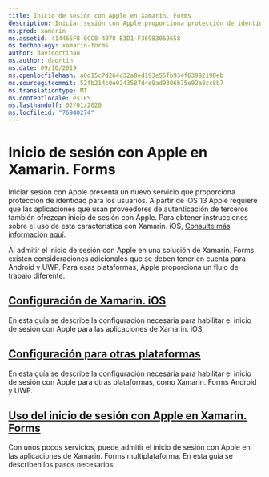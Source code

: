```yaml
---
title: Inicio de sesión con Apple en Xamarin. Forms
description: Iniciar sesión con Apple proporciona protección de identidad para los usuarios y se puede implementar en escenarios móviles multiplataforma en Xamarin. Forms.
ms.prod: xamarin
ms.assetid: 414465F8-0CC8-4078-B3D1-F36983069658
ms.technology: xamarin-forms
author: davidortinau
ms.author: daortin
ms.date: 09/10/2019
ms.openlocfilehash: a0d15c7d264c32a8ed193e55fb934f63992198eb
ms.sourcegitcommit: 52fb214c0e0243587d4e9ad9306b75e92a8cc8b7
ms.translationtype: MT
ms.contentlocale: es-ES
ms.lasthandoff: 02/01/2020
ms.locfileid: "76940274"
---
```

# <a name="sign-in-with-apple-in-xamarinforms"></a>Inicio de sesión con Apple en Xamarin. Forms

Iniciar sesión con Apple presenta un nuevo servicio que proporciona protección de identidad para los usuarios. A partir de iOS 13 Apple requiere que las aplicaciones que usan proveedores de autenticación de terceros también ofrezcan inicio de sesión con Apple. Para obtener instrucciones sobre el uso de esta característica con Xamarin. iOS, [Consulte más información aquí](~/ios/platform/ios13/sign-in.md).

Al admitir el inicio de sesión con Apple en una solución de Xamarin. Forms, existen consideraciones adicionales que se deben tener en cuenta para Android y UWP. Para esas plataformas, Apple proporciona un flujo de trabajo diferente.

## <a name="setup-for-xamariniosiosplatformios13sign-inmd"></a>[Configuración de Xamarin. iOS](~/ios/platform/ios13/sign-in.md)

En esta guía se describe la configuración necesaria para habilitar el inicio de sesión con Apple para las aplicaciones de Xamarin. iOS.

## <a name="setup-for-other-platformssetupmd"></a>[Configuración para otras plataformas](setup.md)

En esta guía se describe la configuración necesaria para habilitar el inicio de sesión con Apple para otras plataformas, como Xamarin. Forms Android y UWP.

## <a name="use-sign-in-with-apple-in-xamarinformsandroid-ios-sign-inmd"></a>[Uso del inicio de sesión con Apple en Xamarin. Forms](android-ios-sign-in.md)

Con unos pocos servicios, puede admitir el inicio de sesión con Apple en las aplicaciones de Xamarin. Forms multiplataforma. En esta guía se describen los pasos necesarios.
